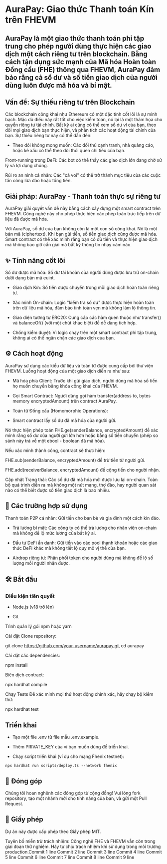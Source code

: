 # AuraPay: Giao thức Thanh toán Kín trên FHEVM

## AuraPay là một giao thức thanh toán phi tập trung cho phép người dùng thực hiện các giao dịch một cách riêng tư trên blockchain. Bằng cách tận dụng sức mạnh của Mã hóa Hoàn toàn Đồng cấu (FHE) thông qua FHEVM, AuraPay đảm bảo rằng cả số dư và số tiền giao dịch của người dùng luôn được mã hóa và bí mật.

## Vấn đề: Sự thiếu riêng tư trên Blockchain
Các blockchain công khai như Ethereum có một đặc tính cốt lõi là sự minh bạch. Mặc dù điều này rất tốt cho việc kiểm toán, nó lại là một thảm họa cho quyền riêng tư tài chính. Bất kỳ ai cũng có thể xem số dư ví của bạn, theo dõi mọi giao dịch bạn thực hiện, và phân tích các hoạt động tài chính của bạn. Sự thiếu riêng tư này có thể dẫn đến:

- Theo dõi không mong muốn: Các đối thủ cạnh tranh, nhà quảng cáo, hoặc kẻ xấu có thể theo dõi thói quen chi tiêu của bạn.

Front-running trong DeFi: Các bot có thể thấy các giao dịch lớn đang chờ xử lý và lợi dụng chúng.

Rủi ro an ninh cá nhân: Các "cá voi" có thể trở thành mục tiêu của các cuộc tấn công lừa đảo hoặc tống tiền.

## Giải pháp: AuraPay - Thanh toán thực sự riêng tư
AuraPay giải quyết vấn đề này bằng cách xây dựng một smart contract trên FHEVM. Công nghệ này cho phép thực hiện các phép toán trực tiếp trên dữ liệu đã được mã hóa.

Với AuraPay, số dư của bạn không còn là một con số công khai. Nó là một bản mã (ciphertext). Khi bạn gửi tiền, số tiền giao dịch cũng được mã hóa. Smart contract có thể xác minh rằng bạn có đủ tiền và thực hiện giao dịch mà không bao giờ cần giải mã bất kỳ thông tin nhạy cảm nào.

## ✨ Tính năng cốt lõi
Số dư được mã hóa: Số dư tài khoản của người dùng được lưu trữ on-chain dưới dạng bản mã euint.

- Giao dịch Kín: Số tiền được chuyển trong mỗi giao dịch hoàn toàn riêng tư.

- Xác minh On-chain: Logic "kiểm tra số dư" được thực hiện hoàn toàn trên dữ liệu mã hóa, đảm bảo tính toàn vẹn mà không làm lộ thông tin.

- Giao diện tương tự ERC20: Cung cấp các hàm quen thuộc như transfer() và balanceOf() (với một chút khác biệt) để dễ dàng tích hợp.

- Chống kiểm duyệt: Vì logic chạy trên một smart contract phi tập trung, không ai có thể ngăn chặn các giao dịch của bạn.

## ⚙️ Cách hoạt động
AuraPay sử dụng các kiểu dữ liệu và toán tử được cung cấp bởi thư viện FHEVM. Luồng hoạt động của một giao dịch diễn ra như sau:

- Mã hóa phía Client: Trước khi gửi giao dịch, người dùng mã hóa số tiền họ muốn chuyển bằng khóa công khai của FHEVM.

- Gọi Smart Contract: Người dùng gọi hàm transfer(address to, bytes memory encryptedAmount) trên contract AuraPay.

- Toán tử Đồng cấu (Homomorphic Operations):

- Smart contract lấy số dư đã mã hóa của người gửi.

Nó thực hiện phép toán FHE.ge(senderBalance, encryptedAmount) để xác minh rằng số dư của người gửi lớn hơn hoặc bằng số tiền chuyển (phép so sánh này trả về một ebool - boolean đã mã hóa).

Nếu xác minh thành công, contract sẽ thực hiện:

FHE.sub(senderBalance, encryptedAmount) để trừ tiền từ người gửi.

FHE.add(receiverBalance, encryptedAmount) để cộng tiền cho người nhận.

Cập nhật Trạng thái: Các số dư đã mã hóa mới được lưu lại on-chain. Toàn bộ quá trình diễn ra mà không một nút mạng, thợ đào, hay người quan sát nào có thể biết được số tiền giao dịch là bao nhiêu.

## 🚀 Các trường hợp sử dụng
Thanh toán P2P cá nhân: Gửi tiền cho bạn bè và gia đình một cách kín đáo.

- Trả lương bí mật: Các công ty có thể trả lương cho nhân viên on-chain mà không để lộ mức lương của bất kỳ ai.

- Đầu tư DeFi ẩn danh: Gửi tiền vào các pool thanh khoản hoặc các giao thức DeFi khác mà không tiết lộ quy mô vị thế của bạn.

- Airdrop riêng tư: Phân phối token cho người dùng mà không để lộ số lượng mỗi người nhận được.

## 🛠️ Bắt đầu
### Điều kiện tiên quyết
- Node.js (v18 trở lên)

- Git

Trình quản lý gói npm hoặc yarn

Cài đặt
Clone repository:

git clone https://github.com/your-username/aurapay.git
cd aurapay

Cài đặt các dependencies:

npm install

Biên dịch contract:

npx hardhat compile

Chạy Tests
Để xác minh mọi thứ hoạt động chính xác, hãy chạy bộ kiểm thử:

npx hardhat test

## Triển khai
- Tạo một file .env từ file mẫu .env.example.

- Thêm PRIVATE_KEY của ví bạn muốn dùng để triển khai.

- Chạy script triển khai (ví dụ cho mạng Fhenix testnet):

```npx hardhat run scripts/deploy.ts --network fhenix```

## 🤝 Đóng góp
Chúng tôi hoan nghênh các đóng góp từ cộng đồng! Vui lòng fork repository, tạo một nhánh mới cho tính năng của bạn, và gửi một Pull Request.

## 📜 Giấy phép
Dự án này được cấp phép theo Giấy phép MIT.

Tuyên bố miễn trừ trách nhiệm: Công nghệ FHE và FHEVM vẫn còn trong giai đoạn thử nghiệm. Hãy tự chịu trách nhiệm khi sử dụng trong môi trường production.Commit 1 line
Commit 2 line
Commit 3 line
Commit 4 line
Commit 5 line
Commit 6 line
Commit 7 line
Commit 8 line
Commit 9 line
